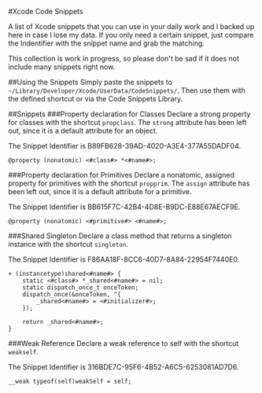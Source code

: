 #Xcode Code Snippets

A list of Xcode snippets that you can use in your daily work and I backed up here in case I lose my data.
If you only need a certain snippet, just compare the Indentifier with the snippet name and grab the matching.

This collection is work in progress, so please don't be sad if it does not include many snippets right now.

##Using the Snippets
Simply paste the snippets to `~/Library/Developer/Xcode/UserData/CodeSnippets/`.
Then use them with the defined shortcut or via the Code Snippets Library.

##Snippets
###Property declaration for Classes
Declare a strong property for classes with the shortcut `propclass`. The `strong` attribute has been left out, since it is a default attribute for an object.

The Snippet Identifier is B89FB628-39AD-4020-A3E4-377A55DADF04.
```objc
@property (nonatomic) <#class#> *<#name#>;
```

###Property declaration for Primitives
Declare a nonatomic, assigned property for primitives with the shortcut `propprim`. The `assign` attribute has been left out, since it is a default attribute for a primitive.

The Snippet Identifier is BB615F7C-42B4-4D8E-B9DC-E88E67AECF9E.
```objc
@property (nonatomic) <#primitive#> <#name#>;
```

###Shared Singleton
Declare a class method that returns a singleton instance with the shortcut `singleton`.

The Snippet Identifier is F86AA18F-8CC6-40D7-8A84-22954F7440E0.
```objc
+ (instancetype)shared<#name#> {
    static <#class#> *_shared<#name#> = nil;
    static dispatch_once_t onceToken;
    dispatch_once(&onceToken, ^{
        _shared<#name#> = <#initializer#>;
    });

    return _shared<#name#>;
}
```

###Weak Reference
Declare a weak reference to self with the shortcut `weakself`.

The Snippet Identifier is 316BDE7C-95F6-4B52-A6C5-6253081AD7D6.
```objc
__weak typeof(self)weakSelf = self;
```

